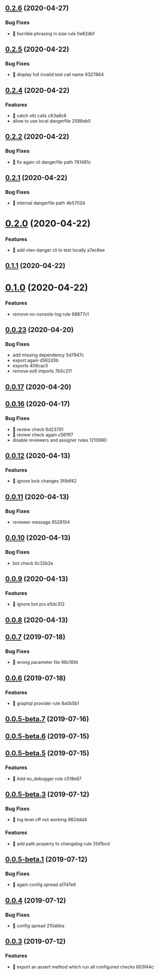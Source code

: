 ## [0.2.6](/compare/v0.2.5...v0.2.6) (2020-04-27)


### Bug Fixes

* 🐛 horrible phrasing in size rule 0e82dbf



## [0.2.5](/compare/v0.2.4...v0.2.5) (2020-04-22)


### Bug Fixes

* 🐛 display full invalid test call name 9327864



## [0.2.4](/compare/v0.2.2...v0.2.4) (2020-04-22)


### Features

* 🎸 catch xit( calls c63a8c6
* allow to use local dangerfile 2596eb0



## [0.2.2](/compare/v0.2.1...v0.2.2) (2020-04-22)


### Bug Fixes

* 🐛 fix again cli dangerfile path 781481c



## [0.2.1](/compare/v0.2.0...v0.2.1) (2020-04-22)


### Bug Fixes

* 🐛 internal dangerfile path 4b5702d



# [0.2.0](/compare/v0.1.1...v0.2.0) (2020-04-22)


### Features

* 🎸 add vtex-danger cli to test locally a7ec6ee



## [0.1.1](/compare/v0.1.0...v0.1.1) (2020-04-22)



# [0.1.0](/compare/v0.0.23...v0.1.0) (2020-04-22)


### Features

* remove no-console-log rule 68877c1



## [0.0.23](/compare/v0.0.17...v0.0.23) (2020-04-20)


### Bug Fixes

* add missing dependency 5d7947c
* export again d562d3b
* exports 408cac5
* remove es6 imports 7b5c211



## [0.0.17](/compare/v0.0.16...v0.0.17) (2020-04-20)



## [0.0.16](/compare/v0.0.12...v0.0.16) (2020-04-17)


### Bug Fixes

* 🐛 review check 6d23791
* 🐛 review check again c561ff7
* disable reviewers and assigner rules 1210980



## [0.0.12](/compare/v0.0.11...v0.0.12) (2020-04-13)


### Features

* 🎸 ignore lock changes 3f8df42



## [0.0.11](/compare/v0.0.10...v0.0.11) (2020-04-13)


### Bug Fixes

* reviewer message 8528104



## [0.0.10](/compare/v0.0.9...v0.0.10) (2020-04-13)


### Bug Fixes

* bot check 0c32b2e



## [0.0.9](/compare/v0.0.8...v0.0.9) (2020-04-13)


### Features

* 🎸 ignore bot prs e5dc312



## [0.0.8](/compare/v0.0.7...v0.0.8) (2020-04-13)



## [0.0.7](/compare/v0.0.6...v0.0.7) (2019-07-18)


### Bug Fixes

* 🐛 wrong parameter file 96c16fd



## [0.0.6](/compare/v0.0.5-beta.7...v0.0.6) (2019-07-18)


### Features

* 🎸 graphql provider rule 8a0b5b1



## [0.0.5-beta.7](/compare/v0.0.5-beta.6...v0.0.5-beta.7) (2019-07-16)



## [0.0.5-beta.6](/compare/v0.0.5-beta.5...v0.0.5-beta.6) (2019-07-15)



## [0.0.5-beta.5](/compare/v0.0.5-beta.3...v0.0.5-beta.5) (2019-07-15)


### Features

* :guitar: Add no_debugger rule c518e87



## [0.0.5-beta.3](/compare/v0.0.5-beta.1...v0.0.5-beta.3) (2019-07-12)


### Bug Fixes

* 🐛 log level off not working 982ddd4


### Features

* 🎸 add path property to changelog rule 31d1bcd



## [0.0.5-beta.1](/compare/v0.0.4...v0.0.5-beta.1) (2019-07-12)


### Bug Fixes

* 🐛 again config spread a17d7e6



## [0.0.4](/compare/v0.0.3...v0.0.4) (2019-07-12)


### Bug Fixes

* 🐛 config spread 210abba



## [0.0.3](/compare/603f44c828bd7aa151ff1aefc6e8b394395b4070...v0.0.3) (2019-07-12)


### Features

* :guitar: export an assert method which run all configured checks 603f44c



